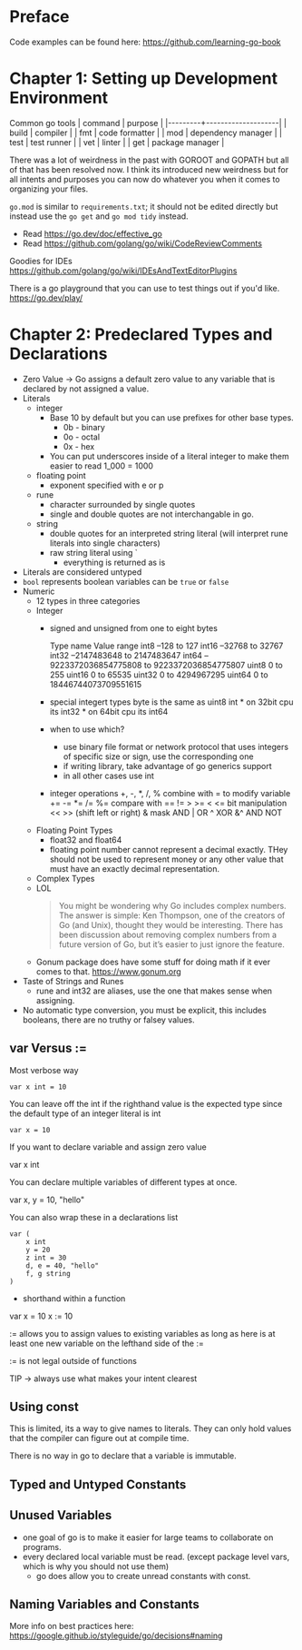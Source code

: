 # Preface

Code examples can be found here: https://github.com/learning-go-book

# Chapter 1: Setting up Development Environment

Common go tools
| command | purpose            |
|---------+--------------------|
| build   | compiler           |
| fmt     | code formatter     |
| mod     | dependency manager |
| test    | test runner        |
| vet     | linter             |
| get     | package manager    |

There was a lot of weirdness in the past with GOROOT and GOPATH but all of that
has been resolved now. I think its introduced new weirdness but for all intents
and purposes you can now do whatever you when it comes to organizing your files.

`go.mod` is similar to `requirements.txt`; it should not be edited directly but
instead use the `go get` and `go mod tidy` instead.


* Read https://go.dev/doc/effective_go
* Read https://github.com/golang/go/wiki/CodeReviewComments

Goodies for IDEs https://github.com/golang/go/wiki/IDEsAndTextEditorPlugins 


There is a go playground that you can use to test things out if you'd like. https://go.dev/play/ 


# Chapter 2: Predeclared Types and Declarations

* Zero Value -> Go assigns a default zero value to any variable that is declared by not assigned a value. 
* Literals 
    * integer 
        * Base 10 by default but you can use prefixes for other base types. 
            * 0b - binary 
            * 0o - octal 
            * 0x - hex
        * You can put underscores inside of a literal integer to make them easier to read 
            1_000 = 1000
    * floating point
        * exponent specified with e or p 
    * rune 
        * character surrounded by single quotes 
        * single and double quotes are not interchangable in go. 
    * string 
        * double quotes for an interpreted string literal (will interpret rune literals into single characters)
        * raw string literal using `
            * everything is returned as is 
* Literals are considered untyped 
* `bool` represents boolean variables can be `true` or `false`
* Numeric
    * 12 types in three categories 
    * Integer
        * signed and unsigned from one to eight bytes 
    
            Type name	Value range
            int8    –128 to 127
            int16   –32768 to 32767
            int32   –2147483648 to 2147483647
            int64   –9223372036854775808 to 9223372036854775807
            uint8   0 to 255
            uint16  0 to 65535
            uint32  0 to 4294967295
            uint64  0 to 18446744073709551615
        * special integert types
            byte is the same as uint8 
            int
                * on 32bit cpu its int32
                * on 64bit cpu its int64 
        * when to use which?
            * use binary file format or network protocol that uses integers of specific size or sign, use the corresponding one 
            * if writing library, take advantage of go generics support 
            * in all other cases use int 
        * integer operations 
            +, -, *, /, %
            combine with = to modify variable 
            += -= *= /= %=
            compare with 
            == != > >= < <=
            bit manipulation
            << >> (shift left or right)
            & mask AND | OR ^ XOR &^ AND NOT 
    * Floating Point Types
        * float32 and float64
        * floating point number cannot represent a decimal exactly. THey should not be used to represent money or any other value that must have an exactly decimal representation. 
    * Complex Types
    * LOL 
        > You might be wondering why Go includes complex numbers. The answer is simple: Ken Thompson, one of the creators of Go (and Unix), thought they would be interesting. There has been discussion about removing complex numbers from a future version of Go, but it’s easier to just ignore the feature.
    * Gonum package does have some stuff for doing math if it ever comes to that. https://www.gonum.org 
* Taste of Strings and Runes
    * rune and int32 are aliases, use the one that makes sense when assigning. 
* No automatic type conversion, you must be explicit, this includes booleans, there are no truthy or falsey values. 

## var Versus :=

Most verbose way 

    var x int = 10 

You can leave off the int if the righthand value is the expected type since the default type of an integer literal is int 

    var x = 10 

If you want to declare variable and assign zero value 

var x int 

You can declare multiple variables of different types at once. 

var x, y = 10, "hello"

You can also wrap these in a declarations list 

```
var (
    x int
    y = 20
    z int = 30 
    d, e = 40, "hello"
    f, g string
)
```

* shorthand within a function 

var x = 10 
x := 10 

:= allows you to assign values to existing variables as long as here is at least one new variable on the lefthand side of the := 

:= is not legal outside of functions 

TIP -> always use what makes your intent clearest 

## Using const

This is limited, its a way to give names to literals. They can only hold values that the compiler can figure out at compile time. 

There is no way in go to declare that a variable is immutable. 

## Typed and Untyped Constants

## Unused Variables 

* one goal of go is to make it easier for large teams to collaborate on programs. 
* every declared local variable must be read. (except package level vars, which is why you should not use them)
    * go does allow you to create unread constants with const. 

## Naming Variables and Constants

More info on best practices here: https://google.github.io/styleguide/go/decisions#naming 